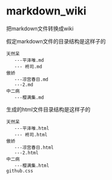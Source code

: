 markdown_wiki
=============

把markdown文件转换成wiki

假定markdown文件的目录结构是这样子的

	天然呆
       ---平泽唯.md
       --- 柊司.md
	傲娇
       ---凉宫春日.md
       ---2.md
	中二病
       ---樱满集.md
    

生成的html文件目录结构是这样子的

	天然呆
       ---平泽唯.html
       --- 柊司.html
	傲娇
       ---凉宫春日.html
       ---2.html
	中二病
       ---樱满集.html
    github.css

